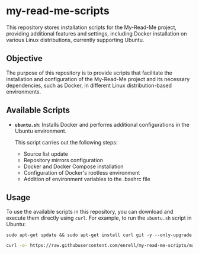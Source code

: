 # my-read-me-scripts
This repository stores installation scripts for the My-Read-Me project, providing additional features and settings, including Docker installation on various Linux distributions, currently supporting Ubuntu.

## Objective
The purpose of this repository is to provide scripts that facilitate the installation and configuration of the My-Read-Me project and its necessary dependencies, such as Docker, in different Linux distribution-based environments.

## Available Scripts

- **`ubuntu.sh`**: Installs Docker and performs additional configurations in the Ubuntu environment.
  
  This script carries out the following steps:
  - Source list update
  - Repository mirrors configuration
  - Docker and Docker Compose installation
  - Configuration of Docker's rootless environment
  - Addition of environment variables to the .bashrc file

## Usage

To use the available scripts in this repository, you can download and execute them directly using `curl`. For example, to run the `ubuntu.sh` script in Ubuntu:
````
sudo apt-get update && sudo apt-get install curl git -y --only-upgrade
````
```bash
curl -o- https://raw.githubusercontent.com/enrell/my-read-me-scripts/main/ubuntu.sh | bash
